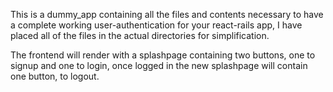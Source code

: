This is a dummy_app containing all the files and contents necessary to have a complete working user-authentication for your react-rails app, I have placed all of the files in the actual directories for simplification.

The frontend will render with a splashpage containing two buttons, one to signup and one to login, once logged in the new splashpage will contain one button, to logout.
